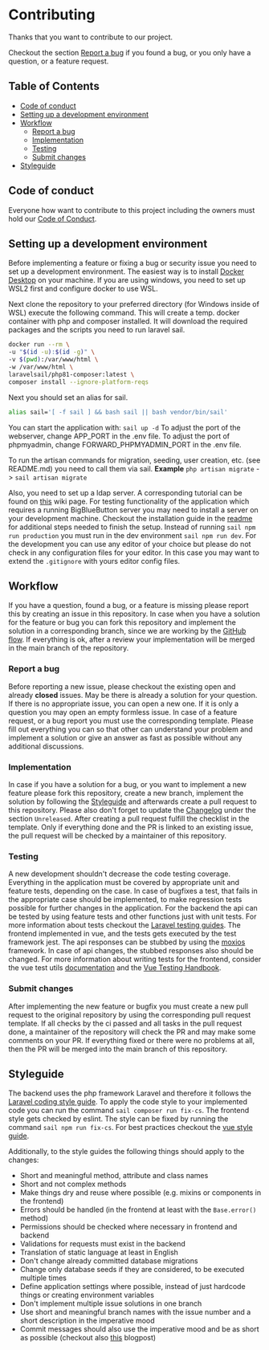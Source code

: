 # Contributing

Thanks that you want to contribute to our project.

Checkout the section [Report a bug](#report-a-bug) if you found a bug, or you only have a question, or a feature request.

## Table of Contents
* [Code of conduct](#code-of-conduct)
* [Setting up a development environment](#setting-up-a-development-environment)
* [Workflow](#workflow)
  * [Report a bug](#report-a-bug)
  * [Implementation](#implementation)
  * [Testing](#testing)
  * [Submit changes](#submit-changes)
* [Styleguide](#styleguide)

## Code of conduct

Everyone how want to contribute to this project including the owners must hold our [Code of Conduct](CODE_OF_CONDUCT.md).

## Setting up a development environment

Before implementing a feature or fixing a bug or security issue you need to set up a development environment.
The easiest way is to install [Docker Desktop](https://docs.docker.com/get-docker/) on your machine.
If you are using windows, you need to set up WSL2 first and configure docker to use WSL.

Next clone the repository to your preferred directory (for Windows inside of WSL) execute the following command. This will create a temp. docker container with php and composer installed.
It will download the required packages and the scripts you need to run laravel sail.
```bash
docker run --rm \
-u "$(id -u):$(id -g)" \
-v $(pwd):/var/www/html \
-w /var/www/html \
laravelsail/php81-composer:latest \
composer install --ignore-platform-reqs
```

Next you should set an alias for sail.
```bash
alias sail='[ -f sail ] && bash sail || bash vendor/bin/sail'
```

You can start the application with: `sail up -d` 
To adjust the port of the webserver, change APP_PORT in the .env file.
To adjust the port of phpmyadmin, change FORWARD_PHPMYADMIN_PORT in the .env file.

To run the artisan commands for migration, seeding, user creation, etc. (see README.md) you need to call them via sail.
**Example** `php artisan migrate` -> `sail artisan migrate`

Also, you need to set up a ldap server. A corresponding tutorial can be found on
[this](https://github.com/THM-Health/PILOS/wiki/Installing-OpenLDAP) wiki page. For testing functionality of the
application which requires a running BigBlueButton server you may need to install a server on your development machine.
Checkout the installation guide in the [readme](README.md) for additional steps needed to finish the setup. Instead of
running `sail npm run production` you must run in the dev environment `sail npm run dev`. For the development you can use any
editor of your choice but please do not check in any configuration files for your editor. In this case you may want to
extend the `.gitignore` with yours editor config files.

## Workflow

If you have a question, found a bug, or a feature is missing please report this by creating an issue in this repository.
In case when you have a solution for the feature or bug you can fork this repository and implement the solution in a
corresponding branch, since we are working by the [GitHub flow](https://guides.github.com/introduction/flow/). If
everything is ok, after a review your implementation will be merged in the main branch of the repository.

### Report a bug
Before reporting a new issue, please checkout the existing open and already **closed** issues. May be there is already a
solution for your question. If there is no appropriate issue, you can open a new one. If it is only a question you may
open an empty formless issue. In case of a feature request, or a bug report you must use the corresponding template.
Please fill out everything you can so that other can understand your problem and implement a solution or give an answer
as fast as possible without any additional discussions.

### Implementation
In case if you have a solution for a bug, or you want to implement a new feature please fork this repository, create a
new branch, implement the solution by following the [Styleguide](#styleguide) and afterwards create a pull request to
this repository. Please also don't forget to update the [Changelog](CHANGELOG.md) under the section `Unreleased`. After
creating a pull request fulfill the checklist in the template. Only if everything done and the PR is linked to an
existing issue, the pull request will be checked by a maintainer of this repository.

### Testing
A new development shouldn't decrease the code testing coverage. Everything in the application must be covered by
appropriate unit and feature tests, depending on the case. In case of bugfixes a test, that fails in the appropriate
case should be implemented, to make regression tests possible for further changes in the application. For the backend the
api can be tested by using feature tests and other functions just with unit tests. For more information about tests
checkout the [Laravel testing guides](https://laravel.com/docs/7.x/testing). The frontend implemented in vue, and the
tests gets executed by the test framework jest. The api responses can be stubbed by using the
[moxios](https://github.com/axios/moxios) framework. In case of api changes, the stubbed responses also should be
changed. For more information about writing tests for the frontend, consider the vue test utils
[documentation](https://vue-test-utils.vuejs.org/) and the
[Vue Testing Handbook](https://lmiller1990.github.io/vue-testing-handbook/#what-is-this-guide).

### Submit changes
After implementing the new feature or bugfix you must create a new pull request to the original repository by using the
corresponding pull request template. If all checks by the ci passed and all tasks in the pull request done, a maintainer
of the repository will check the PR and may make some comments on your PR. If everything fixed or there were no problems
at all, then the PR will be merged into the main branch of this repository.

## Styleguide
The backend uses the php framework Laravel and therefore it follows the
[Laravel coding style guide](https://laravel.com/docs/7.x/contributions#coding-style). To apply the code style to your
implemented code you can run the command `sail composer run fix-cs`.
The frontend style gets checked by eslint. The style can be fixed by running the command `sail npm run fix-cs`. For best
practices checkout the [vue style guide](https://vuejs.org/v2/style-guide/).

Additionally, to the style guides the following things should apply to the changes:
* Short and meaningful method, attribute and class names
* Short and not complex methods
* Make things dry and reuse where possible (e.g. mixins or components in the frontend)
* Errors should be handled (in the frontend at least with the `Base.error()` method)
* Permissions should be checked where necessary in frontend and backend
* Validations for requests must exist in the backend
* Translation of static language at least in English
* Don't change already committed database migrations
* Change only database seeds if they are considered, to be executed multiple times
* Define application settings where possible, instead of just hardcode things or creating environment variables
* Don't implement multiple issue solutions in one branch
* Use short and meaningful branch names with the issue number and a short description in the imperative mood
* Commit messages should also use the imperative mood and be as short as possible (checkout also [this](https://chris.beams.io/posts/git-commit/#limit-50) blogpost)
